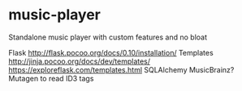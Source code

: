 # music-player
Standalone music player with custom features and no bloat

Flask http://flask.pocoo.org/docs/0.10/installation/
Templates http://jinja.pocoo.org/docs/dev/templates/ https://exploreflask.com/templates.html
SQLAlchemy
MusicBrainz?
Mutagen to read ID3 tags
